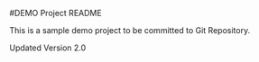 #DEMO Project README

This is a sample demo project to be committed to Git Repository.

Updated Version 2.0
